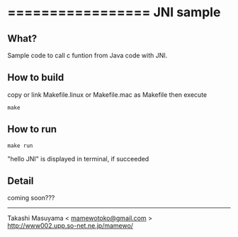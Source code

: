 =================
JNI sample
=================

What?
------------
Sample code to call c funtion from Java code with JNI.

How to build
------------
copy or link Makefile.linux or Makefile.mac as Makefile then execute

    make

How to run
-----------
    make run

"hello JNI" is displayed in terminal, if succeeded

Detail
-----------
coming soon???

-----
Takashi Masuyama < mamewotoko@gmail.com >  
http://www002.upp.so-net.ne.jp/mamewo/
